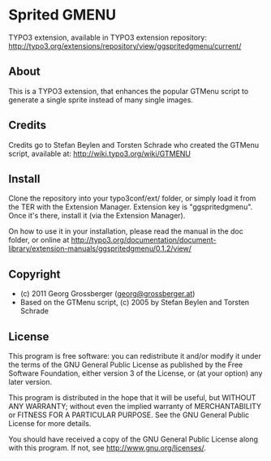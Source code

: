 # Sprited GMENU
TYPO3 extension, available in TYPO3 extension repository: http://typo3.org/extensions/repository/view/ggspritedgmenu/current/

## About
This is a TYPO3 extension, that enhances the popular GTMenu script to generate a single sprite instead of many single images.

## Credits
Credits go to Stefan Beylen and Torsten Schrade who created the GTMenu script, available at: http://wiki.typo3.org/wiki/GTMENU

## Install
Clone the repository into your typo3conf/ext/ folder, or simply load it from the TER with the Extension Manager. Extension key is "ggspritedgmenu". Once it's there, install it (via the Extension Manager).

On how to use it in your installation, please read the manual in the doc folder, or online at http://typo3.org/documentation/document-library/extension-manuals/ggspritedgmenu/0.1.2/view/

## Copyright
* (c) 2011 Georg Grossberger (georg@grossberger.at)
* Based on the GTMenu script, (c) 2005 by Stefan Beylen and Torsten Schrade 

## License
This program is free software: you can redistribute it and/or modify
it under the terms of the GNU General Public License as published by
the Free Software Foundation, either version 3 of the License, or
(at your option) any later version.

This program is distributed in the hope that it will be useful,
but WITHOUT ANY WARRANTY; without even the implied warranty of
MERCHANTABILITY or FITNESS FOR A PARTICULAR PURPOSE.  See the
GNU General Public License for more details.

You should have received a copy of the GNU General Public License
along with this program.  If not, see <http://www.gnu.org/licenses/>.

